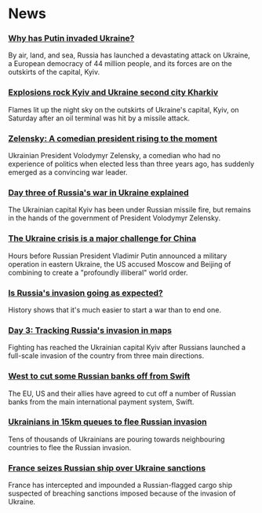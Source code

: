 # News
### [Why has Putin invaded Ukraine?](https://www.bbc.com/news/world-europe-56720589)
By air, land, and sea, Russia has launched a devastating attack on Ukraine, a European democracy of 44 million people, and its forces are on the outskirts of the capital, Kyiv. 
### [Explosions rock Kyiv and Ukraine second city Kharkiv](https://www.bbc.com/news/world-europe-60543087)
Flames lit up the night sky on the outskirts of Ukraine's capital, Kyiv, on Saturday after an oil terminal was hit by a missile attack.
### [Zelensky: A comedian president rising to the moment](https://www.bbc.com/news/world-europe-59667938)
Ukrainian President Volodymyr Zelensky, a comedian who had no experience of politics when elected less than three years ago, has suddenly emerged as a convincing war leader.
### [Day three of Russia's war in Ukraine explained](https://www.bbc.com/news/world-europe-60541882)
The Ukrainian capital Kyiv has been under Russian missile fire, but remains in the hands of the government of President Volodymyr Zelensky. 
### [The Ukraine crisis is a major challenge for China](https://www.bbc.com/news/world-asia-china-60492134)
Hours before Russian President Vladimir Putin announced a military operation in eastern Ukraine, the US accused Moscow and Beijing of combining to create a "profoundly illiberal" world order. 
### [Is Russia's invasion going as expected?](https://www.bbc.com/news/world-europe-60539113)
History shows that it's much easier to start a war than to end one. 
### [Day 3: Tracking Russia's invasion in maps](https://www.bbc.com/news/world-europe-60506682)
Fighting has reached the Ukrainian capital Kyiv after Russians launched a full-scale invasion of the country from three main directions.
### [West to cut some Russian banks off from Swift](https://www.bbc.com/news/world-60542433)
The EU, US and their allies have agreed to cut off a number of Russian banks from the main international payment system, Swift.
### [Ukrainians in 15km queues to flee Russian invasion](https://www.bbc.com/news/world-europe-60539104)
Tens of thousands of Ukrainians are pouring towards neighbouring countries to flee the Russian invasion.
### [France seizes Russian ship over Ukraine sanctions](https://www.bbc.com/news/world-europe-60539119)
France has intercepted and impounded a Russian-flagged cargo ship suspected of breaching sanctions imposed because of the invasion of Ukraine. 
